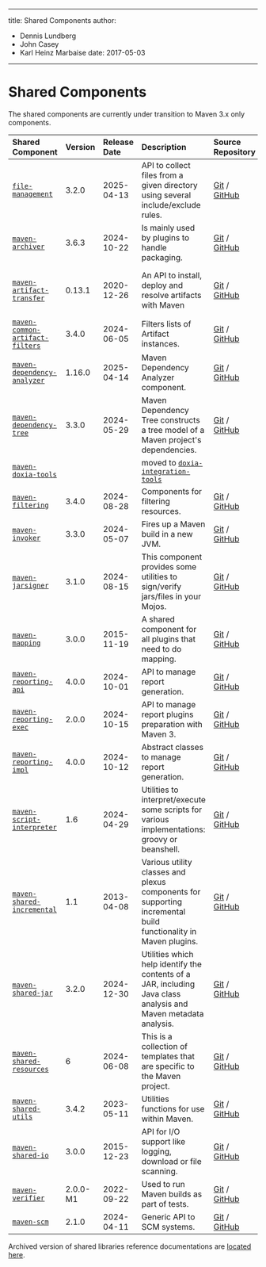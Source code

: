 ---

title: Shared Components
author: 
- Dennis Lundberg
- John Casey
- Karl Heinz Marbaise
date: 2017-05-03
----------------

<!-- Licensed to the Apache Software Foundation (ASF) under one-->
<!-- or more contributor license agreements.  See the NOTICE file-->
<!-- distributed with this work for additional information-->
<!-- regarding copyright ownership.  The ASF licenses this file-->
<!-- to you under the Apache License, Version 2.0 (the-->
<!-- "License"); you may not use this file except in compliance-->
<!-- with the License.  You may obtain a copy of the License at-->
<!---->
<!--   http://www.apache.org/licenses/LICENSE-2.0-->
<!---->
<!-- Unless required by applicable law or agreed to in writing,-->
<!-- software distributed under the License is distributed on an-->
<!-- "AS IS" BASIS, WITHOUT WARRANTIES OR CONDITIONS OF ANY-->
<!-- KIND, either express or implied.  See the License for the-->
<!-- specific language governing permissions and limitations-->
<!-- under the License.-->
<!-- NOTE: For help with the syntax of this file, see:-->
<!-- https://maven.apache.org/doxia/references/apt-format.html-->

# Shared Components

The shared components are currently under transition to Maven 3.x only components.

| **Shared Component**                                                       | **Version** | **Release Date** | **Description**                                                                                                 | **Source Repository**                                                                                                                             | **Issue Tracking**                                                                                                                |
|:---------------------------------------------------------------------------|:------------|:-----------------|:----------------------------------------------------------------------------------------------------------------|:--------------------------------------------------------------------------------------------------------------------------------------------------|:----------------------------------------------------------------------------------------------------------------------------------|
| [ `file-management`](/shared/file-management/)                             | 3.2.0       | 2025-04-13       | API to collect files from a given directory using several include/exclude rules.                                | [Git](https://gitbox.apache.org/repos/asf/maven-file-management.git) / [GitHub](https://github.com/apache/maven-file-management/)                 | [GitHub Issues](https://github.com/apache/maven-file-management/issues)                                                           |
| [ `maven-archiver`](/shared/maven-archiver/)                               | 3.6.3       | 2024-10-22       | Is mainly used by plugins to handle packaging.                                                                  | [Git](https://gitbox.apache.org/repos/asf/maven-archiver.git) / [GitHub](https://github.com/apache/maven-archiver/)                               | [GitHub Issues](https://github.com/apache/maven-archiver/issues)                                                                  |
| [ `maven-artifact-transfer`](/shared/maven-artifact-transfer/)             | 0.13.1      | 2020-12-26       | An API to install, deploy and resolve artifacts with Maven                                                      | [Git](https://gitbox.apache.org/repos/asf/maven-artifact-transfer.git) / [GitHub](https://github.com/apache/maven-artifact-transfer/)             | [JIRA](https://issues.apache.org/jira/issues/?jql=project = MSHARED AND status != Closed AND component = maven-artifact-transfer) |
| [ `maven-common-artifact-filters`](/shared/maven-common-artifact-filters/) | 3.4.0       | 2024-06-05       | Filters lists of Artifact instances.                                                                            | [Git](https://gitbox.apache.org/repos/asf/maven-common-artifact-filters.git) / [GitHub](https://github.com/apache/maven-common-artifact-filters/) | [GitHub Issues](https://github.com/apache/maven-common-artifact-filters/issues)                                                   |
| [ `maven-dependency-analyzer`](/shared/maven-dependency-analyzer/)         | 1.16.0      | 2025-04-14       | Maven Dependency Analyzer component.                                                                            | [Git](https://gitbox.apache.org/repos/asf/maven-dependency-analyzer.git) / [GitHub](https://github.com/apache/maven-dependency-analyzer/)         | [GitHub Issues](https://github.com/apache/maven-dependency-analyzer/issues)                                                       |
| [ `maven-dependency-tree`](/shared/maven-dependency-tree/)                 | 3.3.0       | 2024-05-29       | Maven Dependency Tree constructs a tree model of a Maven project&apos;s dependencies.                           | [Git](https://gitbox.apache.org/repos/asf/maven-dependency-tree.git) / [GitHub](https://github.com/apache/maven-dependency-tree/)                 | [GitHub Issues](https://github.com/apache/maven-dependency-tree/issues)                                                           |
| [ `maven-doxia-tools`](/doxia/doxia-sitetools/doxia-integration-tools/)    |                               || moved to [ `doxia-integration-tools`](/doxia/doxia-sitetools/doxia-integration-tools/)                                                                                                                                                                                                                                                                                                                |||
| [ `maven-filtering`](/shared/maven-filtering/)                             | 3.4.0       | 2024-08-28       | Components for filtering resources.                                                                             | [Git](https://gitbox.apache.org/repos/asf/maven-filtering.git) / [GitHub](https://github.com/apache/maven-filtering/)                             | [GitHub Issues](https://github.com/apache/maven-filtering/issues)                                                                 |
| [ `maven-invoker`](/shared/maven-invoker/)                                 | 3.3.0       | 2024-05-07       | Fires up a Maven build in a new JVM.                                                                            | [Git](https://gitbox.apache.org/repos/asf/maven-invoker.git) / [GitHub](https://github.com/apache/maven-invoker/)                                 | [GitHub Issues](https://github.com/apache/maven-invoker/issues)                                                                   |
| [ `maven-jarsigner`](/shared/maven-jarsigner/)                             | 3.1.0       | 2024-08-15       | This component provides some utilities to sign/verify jars/files in your Mojos.                                 | [Git](https://gitbox.apache.org/repos/asf/maven-jarsigner.git) / [GitHub](https://github.com/apache/maven-jarsigner/)                             | [GitHub Issues](https://github.com/apache/maven-jarsigner/issues)                                                                 |
| [ `maven-mapping`](/shared/maven-mapping/)                                 | 3.0.0       | 2015-11-19       | A shared component for all plugins that need to do mapping.                                                     | [Git](https://gitbox.apache.org/repos/asf/maven-mapping.git) / [GitHub](https://github.com/apache/maven-mapping/)                                 | [JIRA](https://issues.apache.org/jira/issues/?jql=project = MSHARED AND status != Closed AND component = maven-mapping)           |
| [ `maven-reporting-api`](/shared/maven-reporting-api/)                     | 4.0.0       | 2024-10-01       | API to manage report generation.                                                                                | [Git](https://gitbox.apache.org/repos/asf/maven-reporting-api.git) / [GitHub](https://github.com/apache/maven-reporting-api/)                     | [GitHub Issues](https://github.com/apache/maven-reporting-api/issues)                                                             |
| [ `maven-reporting-exec`](/shared/maven-reporting-exec/)                   | 2.0.0       | 2024-10-15       | API to manage report plugins preparation with Maven 3\.                                                         | [Git](https://gitbox.apache.org/repos/asf/maven-reporting-exec.git) / [GitHub](https://github.com/apache/maven-reporting-exec/)                   | [GitHub Issues](https://github.com/apache/maven-reporting-exec/issues)                                                            |
| [ `maven-reporting-impl`](/shared/maven-reporting-impl/)                   | 4.0.0       | 2024-10-12       | Abstract classes to manage report generation.                                                                   | [Git](https://gitbox.apache.org/repos/asf/maven-reporting-impl.git) / [GitHub](https://github.com/apache/maven-reporting-impl/)                   | [GitHub Issues](https://github.com/apache/maven-reporting-impl/issues)                                                            |
| [ `maven-script-interpreter`](/shared/maven-script-interpreter/)           | 1.6         | 2024-04-29       | Utilities to interpret/execute some scripts for various implementations: groovy or beanshell.                   | [Git](https://gitbox.apache.org/repos/asf/maven-script-interpreter.git) / [GitHub](https://github.com/apache/maven-script-interpreter/)           | [GitHub Issues](https://github.com/apache/maven-script-interpreter/issues)                                                        |
| [ `maven-shared-incremental`](/shared/maven-shared-incremental/)           | 1.1         | 2013-04-08       | Various utility classes and plexus components for supporting incremental build functionality in Maven plugins.  | [Git](https://gitbox.apache.org/repos/asf/maven-shared-incremental.git) / [GitHub](https://github.com/apache/maven-shared-incremental/)           | [GitHub Issues](https://github.com/apache/maven-shared-incremental/issues)                                                        |
| [ `maven-shared-jar`](/shared/maven-shared-jar/)                           | 3.2.0       | 2024-12-30       | Utilities which help identify the contents of a JAR, including Java class analysis and Maven metadata analysis. | [Git](https://gitbox.apache.org/repos/asf/maven-shared-jar.git) / [GitHub](https://github.com/apache/maven-shared-jar/)                           | [GitHub Issues](https://github.com/apache/maven-shared-jar/issues)                                                                |
| [ `maven-shared-resources`](/shared/maven-shared-resources/)               | 6           | 2024-06-08       | This is a collection of templates that are specific to the Maven project.                                       | [Git](https://gitbox.apache.org/repos/asf/maven-shared-resources.git) / [GitHub](https://github.com/apache/maven-shared-resources/)               | [GitHub Issues](https://github.com/apache/maven-shared-resources/issues)                                                          |
| [ `maven-shared-utils`](/shared/maven-shared-utils/)                       | 3.4.2       | 2023-05-11       | Utilities functions for use within Maven.                                                                       | [Git](https://gitbox.apache.org/repos/asf/maven-shared-utils.git) / [GitHub](https://github.com/apache/maven-shared-utils/)                       | [GitHub Issues](https://github.com/apache/maven-shared-utils/issues)                                                              |
| [ `maven-shared-io`](/shared/maven-shared-io/)                             | 3.0.0       | 2015-12-23       | API for I/O support like logging, download or file scanning.                                                    | [Git](https://gitbox.apache.org/repos/asf/maven-shared-io.git) / [GitHub](https://github.com/apache/maven-shared-io/)                             | [GitHub Issues](https://github.com/apache/maven-shared-io/issues)                                                                 |
| [ `maven-verifier`](/shared/maven-verifier/)                               | 2.0.0-M1    | 2022-09-22       | Used to run Maven builds as part of tests.                                                                      | [Git](https://gitbox.apache.org/repos/asf/maven-verifier.git) / [GitHub](https://github.com/apache/maven-verifier/)                               | [GitHub Issues](https://github.com/apache/maven-verifier/issues)                                                                  |
| [ `maven-scm`](/scm/)                                                      | 2.1.0       | 2024-04-11       | Generic API to SCM systems.                                                                                     | [Git](https://gitbox.apache.org/repos/asf/maven-scm.git) / [GitHub](https://github.com/apache/maven-scm/)                                         | [GitHub Issues](https://github.com/apache/maven-scm/issues)                                                                       |

Archived version of shared libraries reference documentations are [located here](../shared-archives/).
